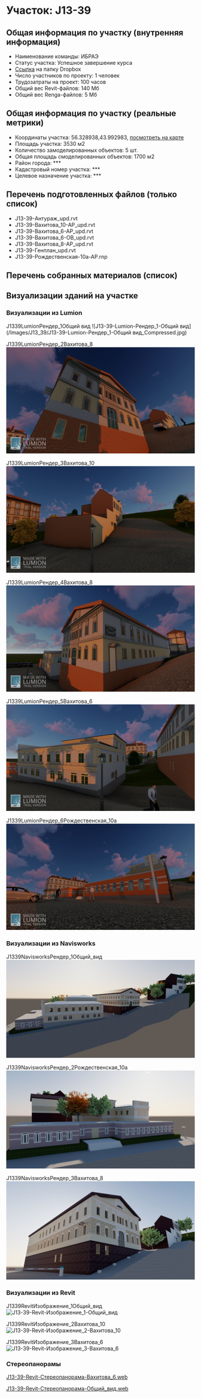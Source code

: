# Участок: J13-39
## Общая информация по участку (внутренняя информация)
+ Наименование команды: ИБРАЭ
+ Статус участка: Успешное завершение курса
+ [Ссылка](https://www.dropbox.com/sh/wvvgv1nw1iqred9/AAAqFyn7y0zG084mlazRE6xPa/J13_39?dl=0) на папку Dropbox
+ Число участников по проекту: 1 человек
+ Трудозатраты на проект: 100 часов
+ Общий вес Revit-файлов: 140 Мб
+ Общий вес Renga-файлов: 5 Мб
## Общая информация по участку (реальные метрики)
+ Координаты участка: 56.328938,43.992983, [посмотреть на карте](yandex.ru/maps/47/nizhny-novgorod/?ll=56.328938%2C43.992983&z=19)
+ Площадь участка: 3530 м2
+ Количество замоделированных объектов: 5 шт.
+ Общая площадь смоделированных объектов: 1700 м2
+ Район города: *** 
+ Кадастровый номер участка: *** 
+ Целевое назначение участка: *** 
## Перечень подготовленных файлов (только список)
+ J13-39-Антураж_upd.rvt
+ J13-39-Вахитова_10-АР_upd.rvt
+ J13-39-Вахитова_6-АР_upd.rvt
+ J13-39-Вахитова_6-ОВ_upd.rvt
+ J13-39-Вахитова_8-АР_upd.rvt
+ J13-39-Генплан_upd.rvt
+ J13-39-Рождественская-10а-АР.rnp
## Перечень собранных материалов (список)
## Визуализации зданий на участке
### Визуализации из Lumion
J1339LumionРендер_1Общий вид
![J13-39-Lumion-Рендер_1-Общий вид](/Images/J13_39/J13-39-Lumion-Рендер_1-Общий вид_Compressed.jpg)

J1339LumionРендер_2Вахитова_8
![J13-39-Lumion-Рендер_2-Вахитова_8](/Images/J13_39/J13-39-Lumion-Рендер_2-Вахитова_8_Compressed.jpg)

J1339LumionРендер_3Вахитова_10
![J13-39-Lumion-Рендер_3-Вахитова_10](/Images/J13_39/J13-39-Lumion-Рендер_3-Вахитова_10_Compressed.jpg)

J1339LumionРендер_4Вахитова_8
![J13-39-Lumion-Рендер_4-Вахитова_8](/Images/J13_39/J13-39-Lumion-Рендер_4-Вахитова_8_Compressed.jpg)

J1339LumionРендер_5Вахитова_6
![J13-39-Lumion-Рендер_5-Вахитова_6](/Images/J13_39/J13-39-Lumion-Рендер_5-Вахитова_6_Compressed.jpg)

J1339LumionРендер_6Рождественская_10а
![J13-39-Lumion-Рендер_6-Рождественская_10а](/Images/J13_39/J13-39-Lumion-Рендер_6-Рождественская_10а_Compressed.jpg)

### Визуализации из Navisworks
J1339NavisworksРендер_1Общий_вид
![J13-39-Navisworks-Рендер_1-Общий_вид](/Images/J13_39/J13-39-Navisworks-Рендер_1-Общий_вид_Compressed.jpg)

J1339NavisworksРендер_2Рождественская_10а
![J13-39-Navisworks-Рендер_2-Рождественская_10а](/Images/J13_39/J13-39-Navisworks-Рендер_2-Рождественская_10а_Compressed.jpg)

J1339NavisworksРендер_3Вахитова_8
![J13-39-Navisworks-Рендер_3-Вахитова_8](/Images/J13_39/J13-39-Navisworks-Рендер_3-Вахитова_8_Compressed.jpg)

### Визуализации из Revit
J1339RevitИзображение_1Общий_вид
![J13-39-Revit-Изображение_1-Общий_вид](/Images/J13_39/J13-39-Revit-Изображение_1-Общий_вид_Compressed.jpg)

J1339RevitИзображение_2Вахитова_10
![J13-39-Revit-Изображение_2-Вахитова_10](/Images/J13_39/J13-39-Revit-Изображение_2-Вахитова_10_Compressed.jpg)

J1339RevitИзображение_3Вахитова_6
![J13-39-Revit-Изображение_3-Вахитова_6](/Images/J13_39/J13-39-Revit-Изображение_3-Вахитова_6_Compressed.jpg)

### Стереопанорамы
[J13-39-Revit-Стереопанорама-Вахитова_6.web](https://pano.autodesk.com/pano.html?url=jpgs/d2ec6309-d697-40f2-a009-80596e28a25a&version=2)

[J13-39-Revit-Стереопанорама-Общий_вид.web](https://pano.autodesk.com/pano.html?url=jpgs/49b772ff-120a-4ccf-aef0-bde847b26460&version=2)

